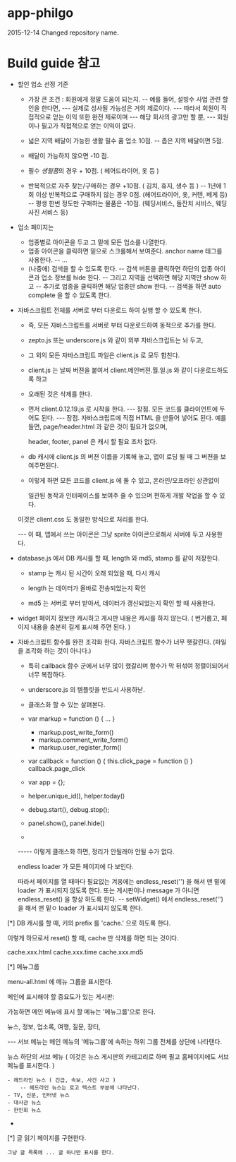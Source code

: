 # app-philgo

2015-12-14 Changed repository name.


# Build guide 참고

* 할인 업소 선정 기준

    - 가장 큰 조건 : 회원에게 정말 도움이 되는지.
        -- 예를 들어, 설빙수 사업 관련 할인을 한다면,
            --- 실제로 성사될 가능성은 거의 제로이다.
            --- 따라서 회원이 직접적으로 얻는 이익 또한 완전 제로이며
            --- 해당 회사의 광고만 할 뿐,
            --- 회원이나 필고가 직접적으로 얻는 이익이 없다.

    - 넓은 지역 배달이 가능한 생활 필수 품 업소 10점.
        -- 좁은 지역 배달이면 5점.
    - 배달이 가능하지 않으면 -10 점.
    - 필수 *생필품*의 경우 + 10점. ( 헤어드라이어, 옷 등 )
    - 반복적으로 자주 찾는/구매하는 경우 +10점. ( 김치, 휴지, 생수 등 )
        -- 1년에 1회 이상 반복적으로 구매하지 않는 경우 0점. (헤어드라이어, 옷, 커텐, 베게 등)
        -- 평생 한번 정도만 구매하는 물품은 -10점. (웨딩서비스, 돌잔치 서비스, 웨딩 사진 서비스 등)
* 업소 페이지는
    - 업종별로 아이콘을 두고 그 밑에 모든 업소를 나열한다.
    - 업종 아이콘을 클릭하면 밑으로 스크롤해서 보여준다. anchor name 태그를 사용한다.
        -- <a name='...'>...</a>
    - (나중에) 검색을 할 수 있도록 한다.
        -- 검색 버튼을 클릭하면 하단의 업종 아이콘과 업소 정보를 hide 한다.
        -- 그리고 지역을 선택하면 해당 지역만 show 하고
        -- 추가로 업종을 클릭하면 해당 업종만 show 한다.
        -- 검색을 하면 auto complete 을 할 수 있도록 한다.

* 자바스크립트 전체를 서버로 부터 다운로드 하여 실행 할 수 있도록 한다.
    - 즉, 모든 자바스크립트를 서버로 부터 다운로드하여 동적으로 추가를 한다.
    - zepto.js 또는 underscore.js 와 같이 외부 자바스크립트는 놔 두고,
    - 그 외의 모든 자바스크립트 파일은 client.js 로 모두 합친다.
    - client.js 는 날짜 버젼을 붙여서 client.메인버젼.월.일.js 와 같이 다운로드하도록 하고
    - 오래된 것은 삭제를 한다.
    - 먼저 client.0.12.19.js 로 시작을 한다.
    --- 장점. 모든 코드를 클라이언트에 두어도 된다.
    --- 장점. 자바스크립트에 직접 HTML 을 만들어 넣어도 된다.
        예를 들면, page/header.html 과 같은 것이 필요가 없으며,

         header, footer, panel 은 캐시 할 필요 조차 없다.

    - db 캐시에 client.js 의 버젼 이름을 기록해 놓고, 앱이 로딩 될 때 그 버젼을 보여주면된다.

    - 이렇게 하면 모든 코드를 client.js 에 둘 수 있고, 온라인/오프라인 상관없이



        일관된 동작과 인터페이스를 보여주 줄 수 있으며 편하게 개발 작업을 할 수 있다.

    이것은 client.css 도 동일한 방식으로 처리를 한다.

    --- 이 때, 앱에서 쓰는 아이콘은 그냥 sprite 아이콘으로해서 서버에 두고 사용한다.


* database.js 에서 DB 캐시를 할 때, length 와 md5, stamp 를 같이 저장한다.

    - stamp 는 캐시 된 시간이 오래 되었을 때, 다시 캐시

    - length 는 데이터가 올바로 전송되었는지 확인

    - md5 는 서버로 부터 받아서, 데이터가 갱신되었는지 확인 할 때 사용한다.

* widget 페이지 정보만 캐시하고 게시판 내용은 캐시를 하지 않는다. ( 번거롭고, 페이지 내용을 충분히 길게 표시해 주면 된다. )


* 자바스크립트 함수를 완전 조각화 한다. 자바스크립트 함수가 너무 헷갈린다. (파일을 조각화 하는 것이 아니다.)

    - 특히 callback 함수 군에서 너무 많이 했갈리며 함수가 막 뒤섞여 정렬이되어서 너무 복잡하다.
    - underscore.js 의 템플릿을 반드시 사용하낟.
    - 클래스화 할 수 있는 살펴본다.
    - var markup = function () { ... }
        - markup.post_write_form()
        - markup.comment_write_form()
        - markup.user_register_form()
    - var callback = function () {
            this.click_page = function ()
    }
        callback.page_click

    - var app = {};

    - helper.unique_id(), helper.today()
    - debug.start(), debug.stop();
    - panel.show(), panel.hide()
    -

    ----- 이렇게 클래스화 하면, 정리가 안될래야 안될 수가 없다.


    endless loader 가 모든 페이지에 다 보인다.

    따라서 페이지를 열 때마다 필요없는 겨웅에는 endless_reset('') 을 해서
        맨 밑에 loader 가 표시되지 않도록 한다.
        또는 게시판이나 message 가 아니면 endless_reset() 을 항상 하도록 한다.
-- setWidget() 에서 endless_reset('') 을 해서 맨 밑ㅇ loader 가 표시되지 않도록 한다.


[*] DB 캐시를 할 때, 키의 prefix 를 'cache.' 으로 하도록 한다.

이렇게 하므로서 reset() 할 때, cache 만 삭제를 하면 되는 것이다.

cache.xxx.html
cache.xxx.time
cache.xxx.md5

[*] 메뉴그룹

menu-all.html 에 메뉴 그룹을 표시한다.



메인에 표시해야 할 중요도가 있는 게시판:

가능하면 메인 메뉴에 표시 할 메뉴는 '메뉴그룹'으로 한다.

뉴스, 정보, 업소록, 여행, 질문, 장터,


--- 서브 메뉴는 메인 메뉴의 '메뉴그룹'에 속하는 하위 그룹 전체를 상단에 나타탠다.

뉴스 하단의 서브 메뉴 ( 이것은 뉴스 게시판의 카테고리로 하며 필고 홈페이지에도 서브 메뉴를 표시한다. )

    - 헤드라인 뉴스 ( 긴급, 속보, 사건 사고 )
        -- 헤드라인 뉴스는 로고 텍스트 부분에 나타난다.
    - TV, 신문, 인터넷 뉴스
    - 대사관 뉴스
    - 한인회 뉴스
-



[*] 글 읽기 페이지를 구현한다.

    그냥 글 목록에 ... 글 하나만 표시를 한다.

